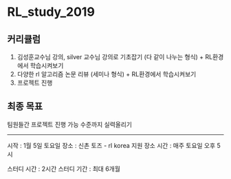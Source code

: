 # RL_study_2019

## 커리큘럼
1. 김성훈교수님 강의, silver 교수님 강의로 기초잡기 (다 같이 나누는 형식) + RL환경에서 학습시켜보기
2. 다양한 rl 알고리즘 논문 리뷰 (세미나 형식) + RL환경에서 학습시켜보기
3. 프로젝트 진행

## 최종 목표
팀원들간 프로젝트 진행 가능 수준까지 실력올리기

--------------------------------

시작 : 1월 5일 토요일 
장소 : 신촌 토즈 - rl korea 지원 장소
시간 : 매주 토요일 오후 5시

스터디 시간 : 2시간
스터디 기간 : 최대 6개월
